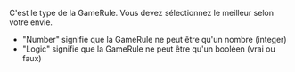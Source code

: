 C'est le type de la GameRule. Vous devez sélectionnez le meilleur selon votre envie.
* "Number" signifie que la GameRule ne peut être qu'un nombre (integer)
* "Logic" signifie que la GameRule ne peut être qu'un booléen (vrai ou faux)